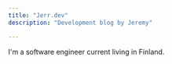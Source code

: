 ```yaml
---
title: "Jerr.dev"
description: "Development blog by Jeremy"

---
```


I'm a software engineer current living in Finland.
